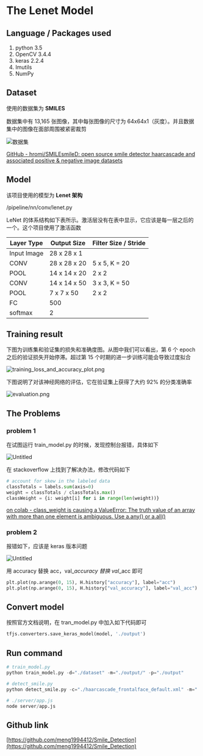 # The Lenet Model

## **Language / Packages used**

1. python 3.5
2. OpenCV 3.4.4
3. keras 2.2.4
4. Imutils
5. NumPy

## Dataset

使用的数据集为 **SMILES**

数据集中有 13,165 张图像，其中每张图像的尺寸为 64x64x1（灰度）。并且数据集中的图像在面部周围被紧密裁剪

![数据集](https://cdn.jsdelivr.net/gh/xcm1115/myPictures/mdImg/Untitled.png)

[GitHub - hromi/SMILEsmileD: open source smile detector haarcascade and associated positive & negative image datasets](https://github.com/hromi/SMILEsmileD)

## Model

该项目使用的模型为 **Lenet 架构**

/pipeline/nn/conv/lenet.py

LeNet 的体系结构如下表所示。激活层没有在表中显示，它应该是每一层之后的一个。这个项目使用了激活函数

| Layer Type  | Output Size  | Filter Size / Stride |
| ----------- | ------------ | -------------------- |
| Input Image | 28 x 28 x 1  |                      |
| CONV        | 28 x 28 x 20 | 5 x 5, K = 20        |
| POOL        | 14 x 14 x 20 | 2 x 2                |
| CONV        | 14 x 14 x 50 | 3 x 3, K = 50        |
| POOL        | 7 x 7 x 50   | 2 x 2                |
| FC          | 500          |                      |
| softmax     | 2            |                      |

## Training result

下图为训练集和验证集的损失和准确度图。从图中我们可以看出，第 6 个 epoch 之后的验证损失开始停滞。超过第 15 个时期的进一步训练可能会导致过度拟合

![training_loss_and_accuracy_plot.png](https://cdn.jsdelivr.net/gh/xcm1115/myPictures/mdImg/training_loss_and_accuracy_plot.png)

下图说明了对该神经网络的评估，它在验证集上获得了大约 92% 的分类准确率

![evaluation.png](https://cdn.jsdelivr.net/gh/xcm1115/myPictures/mdImg/evaluation.png)

## The Problems

### problem 1

在试图运行 train_model.py 的时候，发现控制台报错，具体如下

![Untitled](<https://cdn.jsdelivr.net/gh/xcm1115/myPictures/mdImg/Untitled%20(1).png>)

在 stackoverflow 上找到了解决办法，修改代码如下

```python
# account for skew in the labeled data
classTotals = labels.sum(axis=0)
weight = classTotals / classTotals.max()
classWeight = {i: weight[i] for i in range(len(weight))}
```

[on colab - class_weight is causing a ValueError: The truth value of an array with more than one element is ambiguous. Use a.any() or a.all()](https://stackoverflow.com/questions/61261907/on-colab-class-weight-is-causing-a-valueerror-the-truth-value-of-an-array-wit)

### problem 2

报错如下，应该是 keras 版本问题

![Untitled](<https://cdn.jsdelivr.net/gh/xcm1115/myPictures/mdImg/Untitled%20(2).png>)

用 accuracy 替换 acc，val\__accuracy 替换 val_\_acc 即可

```python
plt.plot(np.arange(0, 15), H.history["accuracy"], label="acc")
plt.plot(np.arange(0, 15), H.history["val_accuracy"], label="val_acc")
```

## Convert model

按照官方文档说明，在 tran_model.py 中加入如下代码即可

```python
tfjs.converters.save_keras_model(model, './output')
```

## Run command

```python
# train_model.py
python train_model.py -d="./dataset" -m="./output/" -p="./output"

# detect_smile.py
python detect_smile.py -c="./haarcascade_frontalface_default.xml" -m="./output/lenet.hdf5"

# ./server/app.js
node server/app.js
```

## Github link

[https://github.com/meng1994412/Smile_Detection](https://github.com/meng1994412/Smile_Detection)
